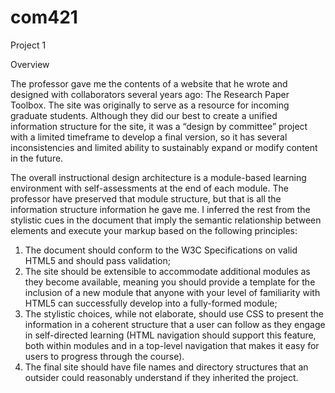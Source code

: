 # com421
Project 1

Overview 

The professor gave me the contents of a website that he wrote and designed with collaborators several years ago: The Research Paper Toolbox. The site was originally to serve as a resource for incoming graduate students. Although they did our best to create a unified information structure for the site, it was a “design by committee” project with a limited timeframe to develop a final version, so it has several inconsistencies and limited ability to sustainably expand or modify content in the future.

The overall instructional design architecture is a module-based learning environment with self-assessments at the end of each module. The professor have preserved that module structure, but that is all the information structure information he gave me. I inferred the rest from the stylistic cues in the document that imply the semantic relationship between elements and execute your markup based on the following principles: 

<ol>
  <li>
    The document should conform to the W3C Specifications on valid HTML5 and should pass validation;
  </li>
  <li>
    The site should be extensible to accommodate additional modules as they become available, meaning  you should provide a template for the inclusion of a new module that anyone with     your level of familiarity with HTML5 can successfully develop into a fully-formed module;
  </li>
  <li>
    The stylistic choices, while not elaborate, should use CSS to present the information in a coherent structure that a user can follow as they engage in self-directed learning (HTML     navigation should support this feature, both within modules and in a top-level navigation that makes it easy for users to progress through  the course).
  </li>
  <li>
    The final site should have file names and directory structures that an outsider could reasonably understand if they inherited the project.
  </li>
</ol>
